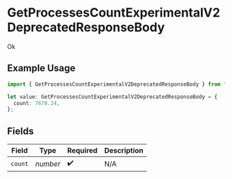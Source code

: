 # GetProcessesCountExperimentalV2DeprecatedResponseBody

Ok

## Example Usage

```typescript
import { GetProcessesCountExperimentalV2DeprecatedResponseBody } from "@hathora/cloud-sdk-typescript/models/operations";

let value: GetProcessesCountExperimentalV2DeprecatedResponseBody = {
  count: 7670.24,
};
```

## Fields

| Field              | Type               | Required           | Description        |
| ------------------ | ------------------ | ------------------ | ------------------ |
| `count`            | *number*           | :heavy_check_mark: | N/A                |